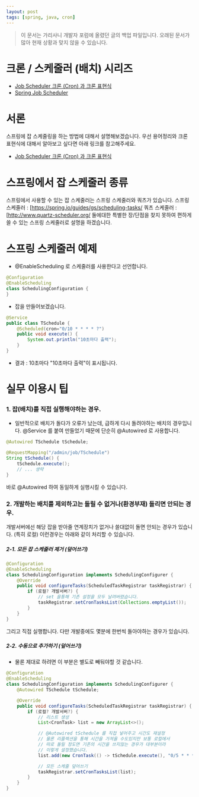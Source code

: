 ```yaml
---
layout: post
tags: [spring, java, cron]
---
```


> 이 문서는 가리사니 개발자 포럼에 올렸던 글의 백업 파일입니다.
오래된 문서가 많아 현재 상황과 맞지 않을 수 있습니다.


# 크론 / 스케줄러 (배치) 시리즈
- [Job Scheduler 크론 (Cron) 과 크론 표현식](/2016/11/20/%EB%B0%B1%EC%97%85-%EA%B0%80%EB%A6%AC%EC%82%AC%EB%8B%88-Job-Scheduler-%ED%81%AC%EB%A1%A0-(Cron)-%EA%B3%BC-%ED%81%AC%EB%A1%A0-%ED%91%9C%ED%98%84%EC%8B%9D.html)
- [Spring Job Scheduler](/2016/11/20/%EB%B0%B1%EC%97%85-%EA%B0%80%EB%A6%AC%EC%82%AC%EB%8B%88-Spring-Job-Scheduler.html)

# 서론
스프링에 잡 스케줄링을 하는 방법에 대해서 설명해보겠습니다.
우선 용어정리와 크론 표현식에 대해서 알아보고 싶다면 아래 링크를 참고해주세요.
- [Job Scheduler 크론 (Cron) 과 크론 표현식](/2016/11/20/%EB%B0%B1%EC%97%85-%EA%B0%80%EB%A6%AC%EC%82%AC%EB%8B%88-Job-Scheduler-%ED%81%AC%EB%A1%A0-(Cron)-%EA%B3%BC-%ED%81%AC%EB%A1%A0-%ED%91%9C%ED%98%84%EC%8B%9D.html)


# 스프링에서 잡 스케줄러 종류
스프링에서 사용할 수 있는 잡 스케줄러는 스프링 스케줄러와 쿼츠가 있습니다.
스프링 스케줄러 : [https://spring.io/guides/gs/scheduling-tasks/
쿼츠 스케줄러 : [http://www.quartz-scheduler.org/
둘에대한 특별한 장/단점을 찾지 못하여 편하게 쓸 수 있는 스프링 스케줄러로 설명을 하겠습니다.


# 스프링 스케줄러 예제
- @EnableScheduling 로 스케줄러를 사용한다고 선언합니다.
``` java
@Configuration
@EnableScheduling
class SchedulingConfiguration {
}
```
- 잡을 만들어보겠습니다.
``` java
@Service
public class TSchedule {
	@Scheduled(cron="0/10 * * * * ?")
	public void execute() {
		System.out.println("10초마다 출력");
	}
}
```
- 결과 : 10초마다 "10초마다 출력"이 표시됩니다.


# 실무 이용시 팁
### 1. 잡(배치)를 직접 실행해야하는 경우.
- 일반적으로 배치가 돌다가 오류가 났는데, 급하게 다시 돌려야하는 배치의 경우입니다.
@Service 를 붙여 만들었기 때문에 단순히 @Autowired 로 사용합니다.
``` java
@Autowired TSchedule tSchedule;

@RequestMapping("/admin/job/TSchedule")
String tSchedule() {
	tSchedule.execute();
	// ... 생략
}
```
바로 @Autowired 하여 동일하게 실행시킬 수 있습니다.
### 2. 개발하는 배치를 제외하고는 돌릴 수 없거나(환경부재) 돌리면 안되는 경우.
개발서버에선 해당 잡을 받아줄 연계장치가 없거나 쓸대없이 돌면 안되는 경우가 있습니다. (특히 로컬)
이런경우는 아래와 같이 처리할 수 있습니다.
##### 2-1. 모든 잡 스케줄러 제거 (덮어쓰기)
``` java
@Configuration
@EnableScheduling
class SchedulingConfiguration implements SchedulingConfigurer {
	@Override
	public void configureTasks(ScheduledTaskRegistrar taskRegistrar) {
		if (로컬? 개발서버?) {
			// set 을통해 기존 설정을 모두 날려버렸습니다.
			taskRegistrar.setCronTasksList(Collections.emptyList());
		}
	}
}
```
그리고 직접 실행합니다.
다만 개발중에도 몇분에 한번씩 돌아야하는 경우가 있습니다.
##### 2-2. 수동으로 추가하기 (덮어쓰기)
- 물론 제대로 하려면 이 부분은 별도로 빼둬야할 것 같습니다.
``` java
@Configuration
@EnableScheduling
class SchedulingConfiguration implements SchedulingConfigurer {
	@Autowired TSchedule tSchedule;

	@Override
	public void configureTasks(ScheduledTaskRegistrar taskRegistrar) {
		if (로컬? 개발서버?) {
			// 리스트 생성
			List<CronTask> list = new ArrayList<>();

			// @Autowired tSchedule 를 직접 넣어주고 시간도 재설정
			// 물론 리플렉션을 통해 시간을 가져올 수도있지만 보통 로컬에서
			// 따로 돌릴 정도면 기존의 시간을 쓰지않는 경우가 대부분이라
			// 이렇게 설정했습니다.
			list.add(new CronTask(() -> tSchedule.execute(), "0/5 * * * * ?"));

			// 모든 스케줄 덮어쓰기
			taskRegistrar.setCronTasksList(list);
		}
	}
}
```